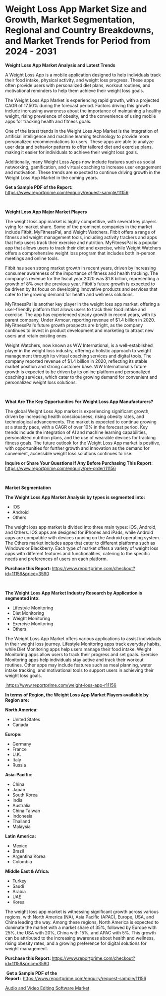 <p><h1>Weight Loss App Market Size and Growth, Market Segmentation, Regional and Country Breakdowns, and Market Trends for Period from 2024 -  2031</h1></p><p><strong>Weight Loss App Market Analysis and Latest Trends</strong></p>
<p><p>A Weight Loss App is a mobile application designed to help individuals track their food intake, physical activity, and weight loss progress. These apps often provide users with personalized diet plans, workout routines, and motivational reminders to help them achieve their weight loss goals.</p><p>The Weight Loss App Market is experiencing rapid growth, with a projected CAGR of 17.50% during the forecast period. Factors driving this growth include increasing awareness about the importance of maintaining a healthy weight, rising prevalence of obesity, and the convenience of using mobile apps for tracking health and fitness goals.</p><p>One of the latest trends in the Weight Loss App Market is the integration of artificial intelligence and machine learning technology to provide more personalized recommendations to users. These apps are able to analyze user data and behavior patterns to offer tailored diet and exercise plans, making it easier for individuals to achieve their weight loss goals.</p><p>Additionally, many Weight Loss Apps now include features such as social networking, gamification, and virtual coaching to increase user engagement and motivation. These trends are expected to continue driving growth in the Weight Loss App Market in the coming years.</p></p>
<p><strong>Get a Sample PDF of the Report:&nbsp;</strong> <a href="https://www.reportprime.com/enquiry/request-sample/11156">https://www.reportprime.com/enquiry/request-sample/11156</a></p>
<p>&nbsp;</p>
<p><strong>Weight Loss App Major Market Players</strong></p>
<p><p>The weight loss app market is highly competitive, with several key players vying for market share. Some of the prominent companies in the market include Fitbit, MyFitnessPal, and Weight Watchers. Fitbit offers a range of fitness and weight management tools, including activity trackers and apps that help users track their exercise and nutrition. MyFitnessPal is a popular app that allows users to track their diet and exercise, while Weight Watchers offers a comprehensive weight loss program that includes both in-person meetings and online tools.</p><p>Fitbit has seen strong market growth in recent years, driven by increasing consumer awareness of the importance of fitness and health tracking. The company's revenue for the fiscal year 2020 was $1.8 billion, representing a growth of 8% over the previous year. Fitbit's future growth is expected to be driven by its focus on developing innovative products and services that cater to the growing demand for health and wellness solutions.</p><p>MyFitnessPal is another key player in the weight loss app market, offering a user-friendly platform that allows users to track their food intake and exercise. The app has experienced steady growth in recent years, with its parent company, Under Armour, reporting revenue of $1.4 billion in 2020. MyFitnessPal's future growth prospects are bright, as the company continues to invest in product development and marketing to attract new users and retain existing ones.</p><p>Weight Watchers, now known as WW International, is a well-established player in the weight loss industry, offering a holistic approach to weight management through its virtual coaching services and digital tools. The company reported revenue of $1.4 billion in 2020, reflecting its stable market position and strong customer base. WW International's future growth is expected to be driven by its online platform and personalized coaching services, which cater to the growing demand for convenient and personalized weight loss solutions.</p></p>
<p>&nbsp;</p>
<p><strong>What Are The Key Opportunities For Weight Loss App Manufacturers?</strong></p>
<p><p>The global Weight Loss App market is experiencing significant growth, driven by increasing health consciousness, rising obesity rates, and technological advancements. The market is expected to continue growing at a steady pace, with a CAGR of over 10% in the forecast period. Key trends include the integration of AI and machine learning capabilities, personalized nutrition plans, and the use of wearable devices for tracking fitness goals. The future outlook for the Weight Loss App market is positive, with opportunities for further growth and innovation as the demand for convenient, accessible weight loss solutions continues to rise.</p></p>
<p><strong>Inquire or Share Your Questions If Any Before Purchasing This Report:</strong> <a href="https://www.reportprime.com/enquiry/pre-order/11156">https://www.reportprime.com/enquiry/pre-order/11156</a></p>
<p>&nbsp;</p>
<p><strong>Market Segmentation</strong></p>
<p><strong>The Weight Loss App Market Analysis by types is segmented into:</strong></p>
<p><ul><li>IOS</li><li>Android</li><li>Others</li></ul></p>
<p><p>The weight loss app market is divided into three main types: IOS, Android, and Others. IOS apps are designed for iPhones and iPads, while Android apps are compatible with devices running on the Android operating system. The Others market includes apps that cater to different platforms such as Windows or Blackberry. Each type of market offers a variety of weight loss apps with different features and functionalities, catering to the specific needs and preferences of users on each platform.</p></p>
<p><strong>Purchase this Report:&nbsp;</strong><a href="https://www.reportprime.com/checkout?id=11156&price=3590">https://www.reportprime.com/checkout?id=11156&price=3590</a></p>
<p>&nbsp;</p>
<p><strong>The Weight Loss App Market Industry Research by Application is segmented into:</strong></p>
<p><ul><li>Lifestyle Monitoring</li><li>Diet Monitoring</li><li>Weight Monitoring</li><li>Exercise Monitoring</li><li>Others</li></ul></p>
<p><p>The Weight Loss App Market offers various applications to assist individuals in their weight loss journey. Lifestyle Monitoring apps track everyday habits, while Diet Monitoring apps help users manage their food intake. Weight Monitoring apps allow users to track their progress and set goals. Exercise Monitoring apps help individuals stay active and track their workout routines. Other apps may include features such as meal planning, water intake tracking, and motivational tools to support users in achieving their weight loss goals.</p></p>
<p><a href="https://www.reportprime.com/weight-loss-app-r11156">&nbsp;https://www.reportprime.com/weight-loss-app-r11156</a></p>
<p><strong>In terms of Region, the Weight Loss App Market Players available by Region are:</strong></p>
<p>
    <p> <strong> North America: </strong>
        <ul>
            <li>United States</li>
            <li>Canada</li>
        </ul>
        </p> 
    <p> <strong> Europe: </strong>
        <ul>
            <li>Germany</li>
            <li>France</li>
            <li>U.K.</li>
            <li>Italy</li>
            <li>Russia</li>
        </ul>
        </p> 
    <p> <strong> Asia-Pacific: </strong>
        <ul>
            <li>China</li>
            <li>Japan</li>
            <li>South Korea</li>
            <li>India</li>
            <li>Australia</li>
            <li>China Taiwan</li>
            <li>Indonesia</li>
            <li>Thailand</li>
            <li>Malaysia</li>
        </ul>
        </p> 
    <p> <strong> Latin America: </strong>
        <ul>
            <li>Mexico</li>
            <li>Brazil</li>
            <li>Argentina Korea</li>
            <li>Colombia</li>
        </ul>
        </p> 
    <p> <strong> Middle East & Africa: </strong>
        <ul>
            <li>Turkey</li>
            <li>Saudi</li>
            <li>Arabia</li>
            <li>UAE</li>
            <li>Korea</li>
        </ul>
    </p>
    </p>
<p><p>The weight loss app market is witnessing significant growth across various regions, with North America (NA), Asia Pacific (APAC), Europe, USA, and China leading the way. Among these regions, North America is expected to dominate the market with a market share of 35%, followed by Europe with 25%, the USA with 20%, China with 15%, and APAC with 5%. This growth can be attributed to the increasing awareness about health and wellness, rising obesity rates, and a growing preference for digital solutions for weight management.</p></p>
<p><strong>Purchase this Report: </strong><a href="https://www.reportprime.com/checkout?id=11156&price=3590">https://www.reportprime.com/checkout?id=11156&price=3590</a></p>
<p>&nbsp;<strong>Get a Sample PDF of the Report:&nbsp;&nbsp;</strong><a href="https://www.reportprime.com/enquiry/request-sample/11156">https://www.reportprime.com/enquiry/request-sample/11156</a></p>
<p><strong></strong></p>
<p><p><a href="https://github.com/waylose1223/Market-Research-Report-List-2/blob/main/audio-and-video-editing-software-market.md">Audio and Video Editing Software Market</a></p></p>